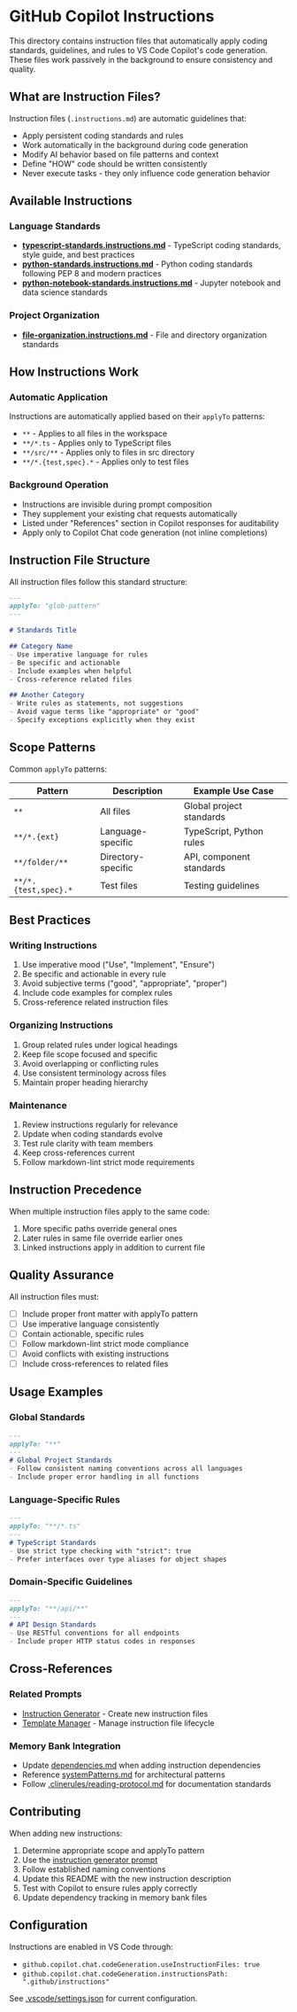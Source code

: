 # GitHub Copilot Instructions

This directory contains instruction files that automatically apply coding standards, guidelines, and rules to VS Code Copilot's code generation. These files work passively in the background to ensure consistency and quality.

## What are Instruction Files?

Instruction files (`.instructions.md`) are automatic guidelines that:
- Apply persistent coding standards and rules
- Work automatically in the background during code generation
- Modify AI behavior based on file patterns and context
- Define "HOW" code should be written consistently
- Never execute tasks - they only influence code generation behavior

## Available Instructions

### Language Standards
- **[typescript-standards.instructions.md](./typescript-standards.instructions.md)** - TypeScript coding standards, style guide, and best practices
- **[python-standards.instructions.md](./python-standards.instructions.md)** - Python coding standards following PEP 8 and modern practices
- **[python-notebook-standards.instructions.md](./python-notebook-standards.instructions.md)** - Jupyter notebook and data science standards

### Project Organization
- **[file-organization.instructions.md](./file-organization.instructions.md)** - File and directory organization standards

## How Instructions Work

### Automatic Application
Instructions are automatically applied based on their `applyTo` patterns:
- `**` - Applies to all files in the workspace
- `**/*.ts` - Applies only to TypeScript files
- `**/src/**` - Applies only to files in src directory
- `**/*.{test,spec}.*` - Applies only to test files

### Background Operation
- Instructions are invisible during prompt composition
- They supplement your existing chat requests automatically
- Listed under "References" section in Copilot responses for auditability
- Apply only to Copilot Chat code generation (not inline completions)

## Instruction File Structure

All instruction files follow this standard structure:

```markdown
---
applyTo: "glob-pattern"
---

# Standards Title

## Category Name
- Use imperative language for rules
- Be specific and actionable
- Include examples when helpful
- Cross-reference related files

## Another Category
- Write rules as statements, not suggestions
- Avoid vague terms like "appropriate" or "good"
- Specify exceptions explicitly when they exist
```

## Scope Patterns

Common `applyTo` patterns:

| Pattern | Description | Example Use Case |
|---------|-------------|------------------|
| `**` | All files | Global project standards |
| `**/*.{ext}` | Language-specific | TypeScript, Python rules |
| `**/folder/**` | Directory-specific | API, component standards |
| `**/*.{test,spec}.*` | Test files | Testing guidelines |

## Best Practices

### Writing Instructions
1. Use imperative mood ("Use", "Implement", "Ensure")
2. Be specific and actionable in every rule
3. Avoid subjective terms ("good", "appropriate", "proper")
4. Include code examples for complex rules
5. Cross-reference related instruction files

### Organizing Instructions
1. Group related rules under logical headings
2. Keep file scope focused and specific
3. Avoid overlapping or conflicting rules
4. Use consistent terminology across files
5. Maintain proper heading hierarchy

### Maintenance
1. Review instructions regularly for relevance
2. Update when coding standards evolve
3. Test rule clarity with team members
4. Keep cross-references current
5. Follow markdown-lint strict mode requirements

## Instruction Precedence

When multiple instruction files apply to the same code:
1. More specific paths override general ones
2. Later rules in same file override earlier ones
3. Linked instructions apply in addition to current file

## Quality Assurance

All instruction files must:
- [ ] Include proper front matter with applyTo pattern
- [ ] Use imperative language consistently
- [ ] Contain actionable, specific rules
- [ ] Follow markdown-lint strict mode compliance
- [ ] Avoid conflicts with existing instructions
- [ ] Include cross-references to related files

## Usage Examples

### Global Standards
```markdown
---
applyTo: "**"
---
# Global Project Standards
- Follow consistent naming conventions across all languages
- Include proper error handling in all functions
```

### Language-Specific Rules
```markdown
---
applyTo: "**/*.ts"
---
# TypeScript Standards
- Use strict type checking with "strict": true
- Prefer interfaces over type aliases for object shapes
```

### Domain-Specific Guidelines
```markdown
---
applyTo: "**/api/**"
---
# API Design Standards
- Use RESTful conventions for all endpoints
- Include proper HTTP status codes in responses
```

## Cross-References

### Related Prompts
- [Instruction Generator](../prompts/instruction-generator.prompt.md) - Create new instruction files
- [Template Manager](../prompts/template-manager.prompt.md) - Manage instruction file lifecycle

### Memory Bank Integration
- Update [dependencies.md](../../memory-bank/dependencies.md) when adding instruction dependencies
- Reference [systemPatterns.md](../../memory-bank/systemPatterns.md) for architectural patterns
- Follow [.clinerules/reading-protocol.md](../../.clinerules/reading-protocol.md) for documentation standards

## Contributing

When adding new instructions:
1. Determine appropriate scope and applyTo pattern
2. Use the [instruction generator prompt](../prompts/instruction-generator.prompt.md)
3. Follow established naming conventions
4. Update this README with the new instruction description
5. Test with Copilot to ensure rules apply correctly
6. Update dependency tracking in memory bank files

## Configuration

Instructions are enabled in VS Code through:
- `github.copilot.chat.codeGeneration.useInstructionFiles: true`
- `github.copilot.chat.codeGeneration.instructionsPath: ".github/instructions"`

See [.vscode/settings.json](../../.vscode/settings.json) for current configuration.
